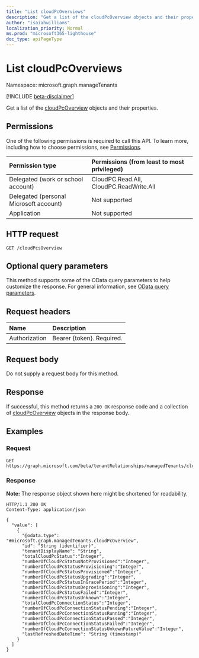 ```yaml
---
title: "List cloudPcOverviews"
description: "Get a list of the cloudPcOverview objects and their properties."
author: "isaiahwilliams"
localization_priority: Normal
ms.prod: "microsoft365-lighthouse"
doc_type: apiPageType
---
```


# List cloudPcOverviews
Namespace: microsoft.graph.manageTenants

[!INCLUDE [beta-disclaimer](../../includes/beta-disclaimer.md)]

Get a list of the [cloudPcOverview](../resources/managedtenants-cloudpcoverview.md) objects and their properties.

## Permissions
One of the following permissions is required to call this API. To learn more, including how to choose permissions, see [Permissions](/graph/permissions-reference).

|Permission type|Permissions (from least to most privileged)|
|:---|:---|
|Delegated (work or school account)|CloudPC.Read.All, CloudPC.ReadWrite.All|
|Delegated (personal Microsoft account)|Not supported|
|Application|Not supported|

## HTTP request

<!-- {
  "blockType": "ignored"
}
-->
``` http
GET /cloudPcsOverview
```

## Optional query parameters
This method supports some of the OData query parameters to help customize the response. For general information, see [OData query parameters](/graph/query-parameters).

## Request headers
|Name|Description|
|:---|:---|
|Authorization|Bearer {token}. Required.|

## Request body
Do not supply a request body for this method.

## Response

If successful, this method returns a `200 OK` response code and a collection of [cloudPcOverview](../resources/managedtenants-cloudpcoverview.md) objects in the response body.

## Examples

### Request
<!-- {
  "blockType": "request",
  "name": "list_cloudpcoverview"
}
-->
``` http
GET https://graph.microsoft.com/beta/tenantRelationships/managedTenants/cloudPcsOverview
```


### Response
**Note:** The response object shown here might be shortened for readability.
<!-- {
  "blockType": "response",
  "truncated": true,
  "@odata.type": "Collection(microsoft.graph.managedTenants.cloudPcOverview)"
}
-->
``` http
HTTP/1.1 200 OK
Content-Type: application/json

{
  "value": [
    {
      "@odata.type": "#microsoft.graph.managedTenants.cloudPcOverview",
      "id": "String (identifier)",
      "tenantDisplayName": "String",
      "totalCloudPcStatus":"Integer",
      "numberOfCloudPcStatusNotProvisioned":"Integer",
      "numberOfCloudPcStatusProvisioning":"Integer",
      "numberOfCloudPcStatusProvisioned":"Integer",
      "numberOfCloudPcStatusUpgrading":"Integer",
      "numberOfCloudPcStatusInGracePeriod":"Integer",
      "numberOfCloudPcStatusDeprovisioning":"Integer",
      "numberOfCloudPcStatusFailed":"Integer",
      "numberOfCloudPcStatusUnknown":"Integer",
      "totalCloudPcConnectionStatus":"Integer",
      "numberOfCloudPcConnectionStatusPending":"Integer",
      "numberOfCloudPcConnectionStatusRunning":"Integer",
      "numberOfCloudPcConnectionStatusPassed":"Integer",
      "numberOfCloudPcConnectionStatusFailed":"Integer",
      "numberOfCloudPcConnectionStatusUnkownFutureValue":"Integer",
      "lastRefreshedDateTime": "String (timestamp)"
    }
  ]
}
```
